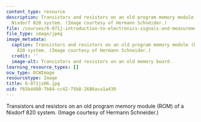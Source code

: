 ```yaml
---
content_type: resource
description: Transistors and resistors on an old program memory module (ROM) of a
  Nixdorf 820 system. (Image courtesy of Hermann Schneider.)
file: /courses/6-071j-introduction-to-electronics-signals-and-measurement-spring-2006/f65b4d007b84cc4275b82686aca1a439_6-071js06.jpg
file_type: image/jpeg
image_metadata:
  caption: Transistors and resistors on an old program memory module (ROM) of a Nixdorf
    820 system. (Image courtesy of Hermann Schneider.)
  credit: ''
  image-alt: Transistors and resistors on an old memory board.
learning_resource_types: []
ocw_type: OCWImage
resourcetype: Image
title: 6-071js06.jpg
uid: f65b4d00-7b84-cc42-75b8-2686aca1a439
---
```

Transistors and resistors on an old program memory module (ROM) of a Nixdorf 820 system. (Image courtesy of Hermann Schneider.)


